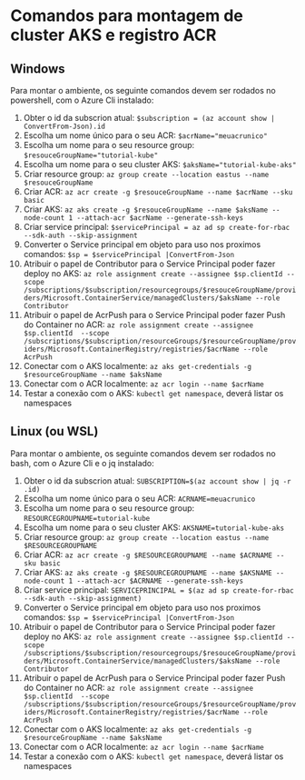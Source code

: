 Comandos para montagem de cluster AKS e registro ACR
====================================================

Windows
-------
Para montar o ambiente, os seguinte comandos devem ser rodados no powershell, com o Azure Cli instalado:

1. Obter o id da subscrion atual: ```$subscription = (az account show | ConvertFrom-Json).id```
2. Escolha um nome único para o seu ACR: ```$acrName="meuacrunico"```
3. Escolha um nome para o seu resource group: ```$resouceGroupName="tutorial-kube"```
4. Escolha um nome para o seu cluster AKS: ```$aksName="tutorial-kube-aks"```
5. Criar resource group: ```az group create --location eastus --name $resouceGroupName```
6. Criar ACR: ```az acr create -g $resouceGroupName --name $acrName --sku basic```
7. Criar AKS: ```az aks create -g $resouceGroupName --name $aksName --node-count 1 --attach-acr $acrName --generate-ssh-keys```
8. Criar service principal: ```$servicePrincipal = az ad sp create-for-rbac --sdk-auth --skip-assignment```
9. Converter o Service principal em objeto para uso nos proximos comandos: ```$sp = $servicePrincipal |ConvertFrom-Json```
10. Atribuir o papel de Contributor para o Service Principal poder fazer deploy no AKS: ```az role assignment create --assignee $sp.clientId --scope /subscriptions/$subscription/resourcegroups/$resouceGroupName/providers/Microsoft.ContainerService/managedClusters/$aksName --role Contributor```
11. Atribuir o papel de AcrPush para o Service Principal poder fazer Push do Container no ACR:  ```az role assignment create --assignee $sp.clientId  --scope /subscriptions/$subscription/resourceGroups/$resourceGroupName/providers/Microsoft.ContainerRegistry/registries/$acrName --role AcrPush```
12. Conectar com o AKS localmente: ```az aks get-credentials -g $resourceGroupName --name $aksName```
13. Conectar com o ACR localmente: ```az acr login --name $acrName```
14. Testar a conexão com o AKS: ```kubectl get namespace```, deverá listar os namespaces


Linux (ou WSL)
--------------
Para montar o ambiente, os seguinte comandos devem ser rodados no bash, com o Azure Cli e o jq instalado:

1. Obter o id da subscrion atual: ```SUBSCRIPTION=$(az account show | jq -r .id)```
2. Escolha um nome único para o seu ACR: ```ACRNAME=meuacrunico```
3. Escolha um nome para o seu resource group: ```RESOURCEGROUPNAME=tutorial-kube```
4. Escolha um nome para o seu cluster AKS: ```AKSNAME=tutorial-kube-aks```
5. Criar resource group: ```az group create --location eastus --name $RESOURCEGROUPNAME```
6. Criar ACR: ```az acr create -g $RESOURCEGROUPNAME --name $ACRNAME --sku basic```
7. Criar AKS: ```az aks create -g $RESOURCEGROUPNAME --name $AKSNAME --node-count 1 --attach-acr $ACRNAME --generate-ssh-keys```
8. Criar service principal: ```SERVICEPRINCIPAL = $(az ad sp create-for-rbac --sdk-auth --skip-assignment)```
9. Converter o Service principal em objeto para uso nos proximos comandos: ```$sp = $servicePrincipal |ConvertFrom-Json```
10. Atribuir o papel de Contributor para o Service Principal poder fazer deploy no AKS: ```az role assignment create --assignee $sp.clientId --scope /subscriptions/$subscription/resourcegroups/$resouceGroupName/providers/Microsoft.ContainerService/managedClusters/$aksName --role Contributor```
11. Atribuir o papel de AcrPush para o Service Principal poder fazer Push do Container no ACR:  ```az role assignment create --assignee $sp.clientId  --scope /subscriptions/$subscription/resourceGroups/$resourceGroupName/providers/Microsoft.ContainerRegistry/registries/$acrName --role AcrPush```
12. Conectar com o AKS localmente: ```az aks get-credentials -g $resourceGroupName --name $aksName```
13. Conectar com o ACR localmente: ```az acr login --name $acrName```
14. Testar a conexão com o AKS: ```kubectl get namespace```, deverá listar os namespaces
